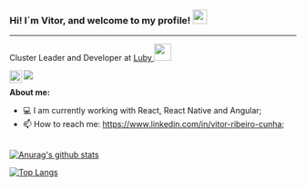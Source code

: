 ### Hi! I´m Vitor, and welcome to my profile! <img src="https://media.giphy.com/media/hvRJCLFzcasrR4ia7z/giphy.gif" width="25px">
<hr>

Cluster Leader and Developer at <a target="_blank" href="https://www.luby.com.br/?gclid=Cj0KCQiAwf39BRCCARIsALXWETwTxvZW3BrqyMztZASYhiWsbvGaL7GQK9hQWlwjic19_uETLNTkqIgaAo_AEALw_wcB" >Luby </a><img src="https://media.giphy.com/media/WUlplcMpOCEmTGBtBW/giphy.gif" width="30"> 
</em></p>

<a href="https://www.linkedin.com/in/vitor-ribeiro-cunha/">
  <img align="left" alt="Vitor's LinkdeIN" width="22px" src="https://cdn.jsdelivr.net/npm/simple-icons@v3/icons/linkedin.svg" />
</a>

![](https://visitor-badge.glitch.me/badge?page_id=vitorcunha17.vitorcunha17)

**About me:**

- 💻 I am currently working with React, React Native and Angular;
- 📫 How to reach me: https://www.linkedin.com/in/vitor-ribeiro-cunha;

<br/>[![Anurag's github stats](https://github-readme-stats.vercel.app/api?username=vitorcunha17&count_private=true&count_private=true&theme=tokyonight)](https://github.com/anuraghazra/github-readme-stats)

[![Top Langs](https://github-readme-stats.vercel.app/api/top-langs/?username=vitorcunha17&layout=compact&theme=tokyonight)](https://github.com/anuraghazra/github-readme-stats)
